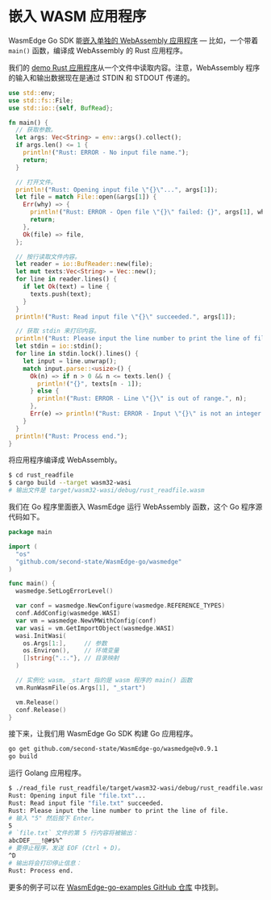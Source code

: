# 嵌入 WASM 应用程序

WasmEdge Go SDK 能[嵌入单独的 WebAssembly 应用程序](https://github.com/second-state/WasmEdge-go-examples/tree/master/go_ReadFile) — 比如，一个带着 `main()` 函数，编译成 WebAssembly 的 Rust 应用程序。

我们的 [demo Rust 应用程序](https://github.com/second-state/WasmEdge-go-examples/tree/master/go_ReadFile/rust_readfile)从一个文件中读取内容。注意，WebAssembly 程序的输入和输出数据现在是通过 STDIN 和 STDOUT 传递的。

```rust
use std::env;
use std::fs::File;
use std::io::{self, BufRead};

fn main() {
  // 获取参数。
  let args: Vec<String> = env::args().collect();
  if args.len() <= 1 {
    println!("Rust: ERROR - No input file name.");
    return;
  }

  // 打开文件。
  println!("Rust: Opening input file \"{}\"...", args[1]);
  let file = match File::open(&args[1]) {
    Err(why) => {
      println!("Rust: ERROR - Open file \"{}\" failed: {}", args[1], why);
      return;
    },
    Ok(file) => file,
  };

  // 按行读取文件内容。
  let reader = io::BufReader::new(file);
  let mut texts:Vec<String> = Vec::new();
  for line in reader.lines() {
    if let Ok(text) = line {
      texts.push(text);
    }
  }
  println!("Rust: Read input file \"{}\" succeeded.", args[1]);

  // 获取 stdin 来打印内容。
  println!("Rust: Please input the line number to print the line of file.");
  let stdin = io::stdin();
  for line in stdin.lock().lines() {
    let input = line.unwrap();
    match input.parse::<usize>() {
      Ok(n) => if n > 0 && n <= texts.len() {
        println!("{}", texts[n - 1]);
      } else {
        println!("Rust: ERROR - Line \"{}\" is out of range.", n);
      },
      Err(e) => println!("Rust: ERROR - Input \"{}\" is not an integer: {}", input, e),
    }
  }
  println!("Rust: Process end.");
}
```

将应用程序编译成 WebAssembly。

```bash
$ cd rust_readfile
$ cargo build --target wasm32-wasi
# 输出文件是 target/wasm32-wasi/debug/rust_readfile.wasm
```

我们在 Go 程序里面嵌入 WasmEdge 运行 WebAssembly 函数，这个 Go 程序源代码如下。

```go
package main

import (
  "os"
  "github.com/second-state/WasmEdge-go/wasmedge"
)

func main() {
  wasmedge.SetLogErrorLevel()

  var conf = wasmedge.NewConfigure(wasmedge.REFERENCE_TYPES)
  conf.AddConfig(wasmedge.WASI)
  var vm = wasmedge.NewVMWithConfig(conf)
  var wasi = vm.GetImportObject(wasmedge.WASI)
  wasi.InitWasi(
    os.Args[1:],     // 参数
    os.Environ(),    // 环境变量
    []string{".:."}, // 目录映射
  )

  // 实例化 wasm。_start 指的是 wasm 程序的 main() 函数
  vm.RunWasmFile(os.Args[1], "_start")

  vm.Release()
  conf.Release()
}
```

接下来，让我们用 WasmEdge Go SDK 构建 Go 应用程序。

```bash
go get github.com/second-state/WasmEdge-go/wasmedge@v0.9.1
go build
```

运行 Golang 应用程序。

```bash
$ ./read_file rust_readfile/target/wasm32-wasi/debug/rust_readfile.wasm file.txt
Rust: Opening input file "file.txt"...
Rust: Read input file "file.txt" succeeded.
Rust: Please input the line number to print the line of file.
# 输入 "5" 然后按下 Enter。
5
# `file.txt` 文件的第 5 行内容将被输出：
abcDEF___!@#$%^
# 要停止程序，发送 EOF (Ctrl + D)。
^D
# 输出将会打印停止信息：
Rust: Process end.
```

更多的例子可以在 [WasmEdge-go-examples GitHub 仓库](https://github.com/second-state/WasmEdge-go-examples) 中找到。
